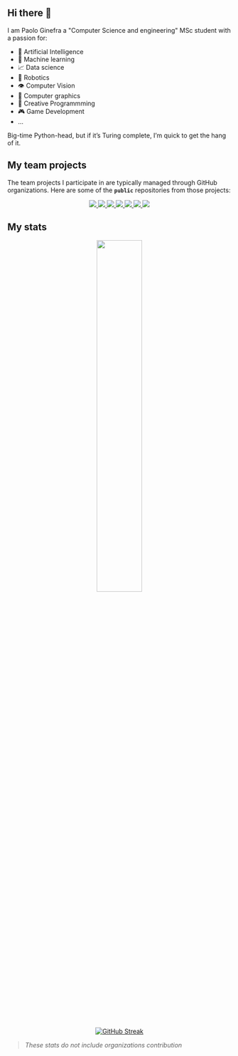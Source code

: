 ## Hi there 👋
I am Paolo Ginefra a "Computer Science and engineering" MSc student with a passion for:
- 🧠 Artificial Intelligence
- 📖 Machine learning
- 📈 Data science
- 🦾 Robotics
- 👁️ Computer Vision
- 🗿 Computer graphics
- 💫 Creative Programmming
- 🎮 Game Development
- ...

Big-time Python-head, but if it’s Turing complete, I’m quick to get the hang of it.

## My team projects
The team projects I participate in are typically managed through GitHub organizations. Here are some of the **`public`** repositories from those projects:

<p align="center">
  <a href="https://github.com/Software-Engineering-Project-PoliMi2024/ing-sw-2024-Figini-Ginefra-Grisoni-Lanzafame">
      <img src="https://github-readme-stats.vercel.app/api/pin/?username=Software-Engineering-Project-PoliMi2024&repo=ing-sw-2024-Figini-Ginefra-Grisoni-Lanzafame&show_owner=true&theme=prussian&description_lines_count=3" />
  </a>
  
<a href="https://github.com/HomoTopi/CV_project_24_25_HomotopyContinuation">
    <img src="https://github-readme-stats.vercel.app/api/pin/?username=HomoTopi&repo=CV_project_24_25_HomotopyContinuation&show_owner=true&theme=prussian"/>
</a>


<a href="https://github.com/NLP-Project-PoliMi-2025/NLP-Project">
    <img src="https://github-readme-stats.vercel.app/api/pin/?username=NLP-Project-PoliMi-2025&repo=NLP-Project&show_owner=true&theme=prussian&description_lines_count=3"/>
</a>


<a href="https://github.com/MultiagentSystemsProject-Polimi2024/LearningNashQLearning">
    <img src="https://github-readme-stats.vercel.app/api/pin/?username=MultiagentSystemsProject-Polimi2024&repo=LearningNashQLearning&show_owner=true&theme=prussian&description_lines_count=3"/>
</a>


<a href="https://github.com/PolimiDataScientists/PMDS-Twitter-Analysis">
    <img src="https://github-readme-stats.vercel.app/api/pin/?username=PolimiDataScientists&repo=PMDS-Twitter-Analysis&show_owner=true&theme=prussian&description_lines_count=3"/>
</a>


<a href="https://github.com/poliduckie/poliduckie_segmentation">
    <img src="https://github-readme-stats.vercel.app/api/pin/?username=poliduckie&repo=poliduckie_segmentation&show_owner=true&theme=prussian&description_lines_count=3"/>
</a>


<a href="https://github.com/Software-Engineering-2-PoliMi2024/FiginiGinefraThomaj">
    <img src="https://github-readme-stats.vercel.app/api/pin/?username=Software-Engineering-2-PoliMi2024&repo=FiginiGinefraThomaj&show_owner=true&theme=prussian&description_lines_count=3"/>
</a>
</p>

## My stats
<p align="center">
  <img width="45%" src="https://github-readme-stats.vercel.app/api/top-langs/?username=PaoloGinefra&theme=dark&show_icons=true&hide_border=false&layout=compact"/>
</p>

<p align="center">
  <a href="https://git.io/streak-stats"><img src="https://streak-stats.demolab.com?user=PaoloGinefra&theme=dark" alt="GitHub Streak" /></a>
</p>

> _These stats do not include organizations contribution_
